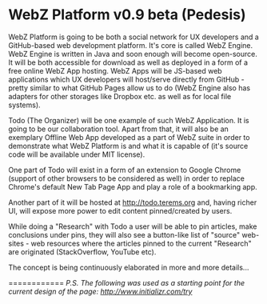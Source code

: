 WebZ Platform v0.9 beta (Pedesis)
============
WebZ Platform is going to be both a social network for UX developers and a GitHub-based web development platform. It's core is called WebZ Engine. WebZ Engine is written in Java and soon enough will become open-source. It will be both accessible for download as well as deployed in a form of a free online WebZ App hosting. WebZ Apps will be JS-based web applications which UX developers will host/serve directly from GitHub - pretty similar to what GitHub Pages allow us to do (WebZ Engine also has adapters for other storages like Dropbox etc. as well as for local file systems).

Todo (The Organizer) will be one example of such WebZ Application. It is going to be our collaboration tool. Apart from that, it will also be an exemplary Offline Web App developed as a part of WebZ suite in order to demonstrate what WebZ Platform is and what it is capable of (it's source code will be available under MIT license).

One part of Todo will exist in a form of an extension to Google Chrome (support of other browsers to be considered as well) in order to replace Chrome's default New Tab Page App and play a role of a bookmarking app.

Another part of it will be hosted at http://todo.terems.org and, having richer UI, will expose more power to edit content pinned/created by users.

While doing a "Research" with Todo a user will be able to pin articles, make conclusions under pins, they will also see a button-like list of "source" web-sites - web resources where the articles pinned to the current "Research" are originated (StackOverflow, YouTube etc).

The concept is being continuously elaborated in more and more details...

============
<i>P.S. The following was used as a starting point for the current design of the page:
http://www.initializr.com/try</i>
